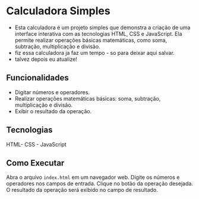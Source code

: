 <h1 style='align: center;'>Calculadora Simples</h1>

- Esta calculadora é um projeto simples que demonstra a criação de uma interface interativa com as tecnologias HTML, CSS e JavaScript. Ela permite realizar operações básicas matemáticas, como soma, subtração, multiplicação e divisão.
- fiz essa calculadora ja faz um tempo - so para deixar aqui salvar.
- talvez depois eu atualize!
  
## Funcionalidades

- Digitar números e operadores.
- Realizar operações matemáticas básicas: soma, subtração, multiplicação e divisão.
- Exibir o resultado da operação.

## Tecnologias 
HTML- CSS - JavaScript

## Como Executar

Abra o arquivo `index.html` em um navegador web.
Digite os números e operadores nos campos de entrada.
Clique no botão da operação desejada.
O resultado da operação será exibido no campo de resultado.
